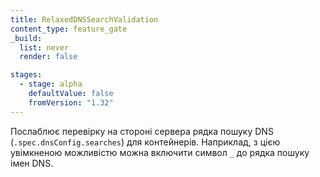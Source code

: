 ```yaml
---
title: RelaxedDNSSearchValidation
content_type: feature_gate
_build:
  list: never
  render: false

stages:
  - stage: alpha
    defaultValue: false
    fromVersion: "1.32"
---
```

Послаблює перевірку на стороні сервера рядка пошуку DNS (`.spec.dnsConfig.searches`) для контейнерів. Наприклад, з цією увімкненою можливістю можна включити символ `_` до рядка пошуку імен DNS.
